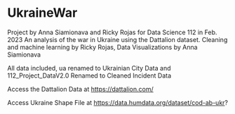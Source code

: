 # UkraineWar
Project by Anna Siamionava and Ricky Rojas for Data Science 112 in Feb. 2023
An analysis of the war in Ukraine using the Dattalion dataset. Cleaning and machine learning by Ricky Rojas, Data Visualizations by Anna Siamionava

All data included, ua renamed to Ukrainian City Data and 112_Project_DataV2.0 Renamed to Cleaned Incident Data

Access the Dattalion Data at https://dattalion.com/

Access Ukraine Shape File at https://data.humdata.org/dataset/cod-ab-ukr?
